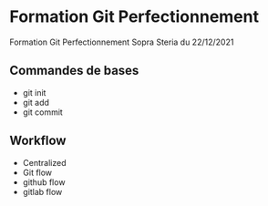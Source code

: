 # Formation Git Perfectionnement

Formation Git Perfectionnement Sopra Steria du 22/12/2021

## Commandes de bases

* git init
* git add 
* git commit

## Workflow

* Centralized
* Git flow
* github flow
* gitlab flow
